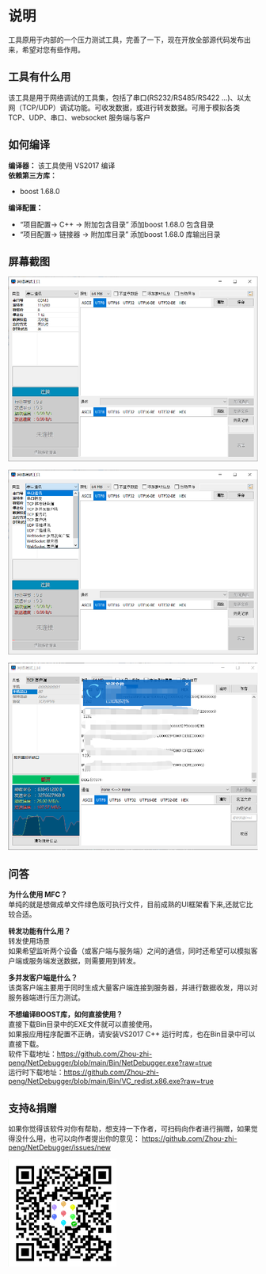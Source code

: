 # 说明

工具原用于内部的一个压力测试工具，完善了一下，现在开放全部源代码发布出来，希望对您有些作用。

## 工具有什么用

该工具是用于网络调试的工具集，包括了串口(RS232/RS485/RS422 ...)、以太网（TCP/UDP）调试功能。可收发数据，或进行转发数据。可用于模拟各类TCP、UDP、串口、websocket 服务端与客户

## 如何编译

**编译器：**
该工具使用 VS2017 编译  
**依赖第三方库：**  
+ boost 1.68.0  
  
**编译配置：**  
+ “项目配置-> C++ -> 附加包含目录” 添加boost 1.68.0 包含目录
+ “项目配置-> 链接器 -> 附加库目录” 添加boost 1.68.0 库输出目录

## 屏幕截图
![支持作者](https://github.com/Zhou-zhi-peng/NetDebugger/blob/main/Screen/191951.png?raw=true)

![支持作者](https://github.com/Zhou-zhi-peng/NetDebugger/blob/main/Screen/192119.png?raw=true)

![支持作者](https://github.com/Zhou-zhi-peng/NetDebugger/blob/main/Screen/192618.png?raw=true)

## 问答

**为什么使用 MFC？**  
单纯的就是想做成单文件绿色版可执行文件，目前成熟的UI框架看下来,还就它比较合适。  

**转发功能有什么用？**  
转发使用场景  
如果希望监听两个设备（或客户端与服务端）之间的通信，同时还希望可以模拟客户端或服务端发送数据，则需要用到转发。

**多并发客户端是什么？**  
该类客户端主要用于同时生成大量客户端连接到服务器，并进行数据收发，用以对服务器端进行压力测试。

**不想编译BOOST库，如何直接使用？**  
直接下载Bin目录中的EXE文件就可以直接使用。  
如果报应用程序配置不正确，请安装VS2017 C++ 运行时库，也在Bin目录中可以直接下载。  
软件下载地址：https://github.com/Zhou-zhi-peng/NetDebugger/blob/main/Bin/NetDebugger.exe?raw=true  
运行时下载地址：https://github.com/Zhou-zhi-peng/NetDebugger/blob/main/Bin/VC_redist.x86.exe?raw=true  

## 支持&捐赠

如果你觉得该软件对你有帮助，想支持一下作者，可扫码向作者进行捐赠，如果觉得没什么用，也可以向作者提出你的意见： https://github.com/Zhou-zhi-peng/NetDebugger/issues/new

![支持作者](https://github.com/Zhou-zhi-peng/NetDebugger/blob/main/85347.png?raw=true)
